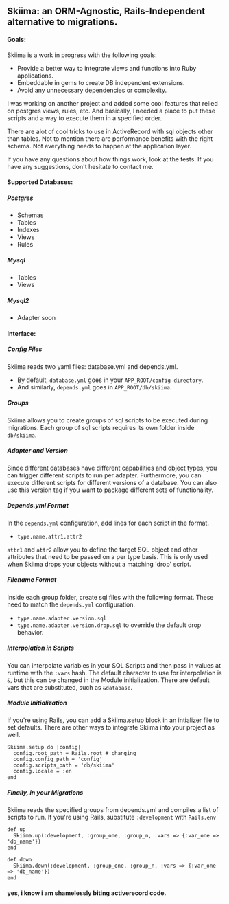 Skiima: an ORM-Agnostic, Rails-Independent alternative to migrations.
------------------------

#### Goals:
Skiima is a work in progress with the following goals:

* Provide a better way to integrate views and functions into Ruby applications.
* Embeddable in gems to create DB independent extensions.
* Avoid any unnecessary dependencies or complexity.

I was working on another project and added some cool features that relied on postgres views, rules, etc.  And basically, I needed a place to put these scripts and a way to execute them in a specified order.  

There are alot of cool tricks to use in ActiveRecord with sql objects other than tables.  Not to mention there are performance benefits with the right schema.  Not everything needs to happen at the application layer.

If you have any questions about how things work, look at the tests.  If you have any suggestions, don't hesitate to contact me.

#### Supported Databases:
##### Postgres

- Schemas
- Tables
- Indexes
- Views
- Rules

##### Mysql

- Tables
- Views

##### Mysql2

- Adapter soon

#### Interface:
##### Config Files
Skiima reads two yaml files: database.yml and depends.yml.  

- By default, `database.yml` goes in your `APP_ROOT/config directory`.
- And similarly, `depends.yml` goes in `APP_ROOT/db/skiima`.

##### Groups
Skiima allows you to create groups of sql scripts to be executed during migrations.  Each group of sql scripts requires its own folder inside `db/skiima`.

##### Adapter and Version
Since different databases have different capabilities and object types, you can trigger different scripts to run per adapter.  Furthermore, you can execute different scripts for different versions of a database.  You can also use this version tag if you want to package different sets of functionality.

##### Depends.yml Format
In the `depends.yml` configuration, add lines for each script in the format.

* `type.name.attr1.attr2`

`attr1` and `attr2` allow you to define the target SQL object and other attributes that need to be passed on a per type basis.  This is only used when Skiima drops your objects without a matching 'drop' script.

##### Filename Format
Inside each group folder, create sql files with the following format.  These need to match the `depends.yml` configuration.  

* `type.name.adapter.version.sql`
* `type.name.adapter.version.drop.sql` to override the default drop behavior.

##### Interpolation in Scripts
You can interpolate variables in your SQL Scripts and then pass in values at runtime with the `:vars` hash.  The default character to use for interpolation is `&`, but this can be changed in the Module initialization.  There are default vars that are substituted, such as `&database`.

##### Module Initialization
If you're using Rails, you can add a Skiima.setup block in an intializer file to set defaults.  There are other ways to integrate Skiima into your project as well.

    Skiima.setup do |config|
      config.root_path = Rails.root # changing
      config.config_path = 'config'
      config.scripts_path = 'db/skiima'
      config.locale = :en
    end

##### Finally, in your Migrations
Skiima reads the specified groups from depends.yml and compiles a list of scripts to run.  If you're using Rails, substitute `:development` with `Rails.env`

    def up
      Skiima.up(:development, :group_one, :group_n, :vars => {:var_one => 'db_name'})
    end
    
    def down
      Skiima.down(:development, :group_one, :group_n, :vars => {:var_one => 'db_name'})
    end

#### yes, i know i am shamelessly biting activerecord code.  